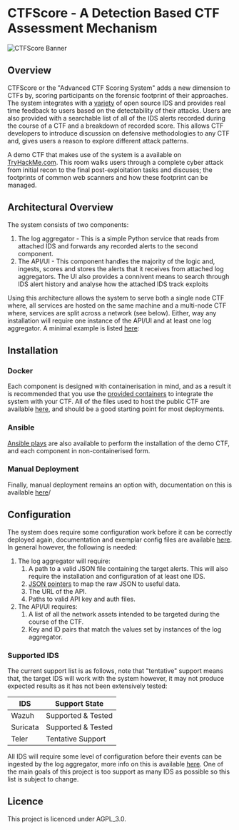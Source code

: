 # CTFScore - A Detection Based CTF Assessment Mechanism

![CTFScore Banner](https://ctfresources.s3.eu-west-2.amazonaws.com/bannerhq.png)

## Overview

CTFScore or the "Advanced CTF Scoring System" adds a new dimension to CTFs by, scoring participants on the forensic footprint of their approaches. The system integrates with a [variety](#supported-ids) of open source IDS and provides real time feedback to users based on the detectability of their attacks. Users are also provided with a searchable list of all of the IDS alerts recorded during the course of a CTF and a breakdown of recorded score. This allows CTF developers to introduce discussion on defensive methodologies to any CTF and, gives users a reason to explore different attack patterns.

A demo CTF that makes use of the system is a available on [TryHackMe.com](https://tryhackme.com/jr/idsevasion). This room walks users through a complete cyber attack from initial recon to the final post-exploitation tasks and discuses; the footprints of common web scanners and how these footprint can be managed.

## Architectural Overview

The system consists of two components:

1. The log aggregator - This is a simple Python service that reads from attached IDS and forwards any recorded alerts to the second component.
2. The API/UI - This component handles the majority of the logic and, ingests, scores and stores the alerts that it receives from attached log aggregators. The UI also provides a connivent means to search through IDS alert history and analyse how the attached IDS track exploits

Using this architecture allows the system to serve both a single node CTF where, all services are hosted on the same machine and a multi-node CTF where, services are split across a network (see below). Either, way any installation will require one instance of the API/UI and at least one log aggregator. A minimal example is listed [here](https://github.com/Jroo1053/CTFScore/blob/master/Deployment/ApacheDemo/docker-compose.yml):

## Installation

### Docker

Each component is designed with containerisation in mind, and as a result it is recommended that you use the [provided containers](https://github.com/Jroo1053?tab=packages&repo_name=CTFScore) to integrate the system with your CTF. All of the files used to host the public CTF are available [here](), and should be a good starting point for most deployments.

### Ansible

[Ansible plays]() are also available to perform the installation of the demo CTF, and each component in non-containerised form.

### Manual Deployment

Finally, manual deployment remains an option with, documentation on this is available [here](https://github.com/Jroo1053/CTFScore/tree/master/Docs#log-aggregator-installation)/

## Configuration

The system does require some configuration work before it can be correctly deployed again, documentation and exemplar config files are available [here](https://github.com/Jroo1053/CTFScore/tree/master/Docs#log-aggregator-installation). In general however, the following is needed:

1. The log aggregator will require:
    1. A path to a valid JSON file containing the target alerts. This will also require the installation and configuration of at least one IDS.
    2. [JSON pointers](https://github.com/Jroo1053/CTFScore/blob/master/Docs/IDSJSONTable.md) to map the raw JSON to useful data.
    3. The URL of the API.
    4. Paths to valid API key and auth files.
2. The API/UI requires:
    1. A list of all the network assets intended to be targeted during the course of the CTF.
    2. Key and ID pairs that match the values set by instances of the log aggregator.

### Supported IDS

The current support list is as follows, note that "tentative" support means that, the target IDS will work with the system however, it may not produce expected results as it has not been extensively tested:

| IDS | Support State |
|-----|-------|
| Wazuh | Supported & Tested
| Suricata | Supported & Tested |
| Teler | Tentative Support |

All IDS will require some level of configuration before their events can be ingested by the log aggregator, more info on this is available [here](). One of the main goals of this project is too support as many IDS as possible so this list is subject to change.

## Licence

This project is licenced under AGPL_3.0.
